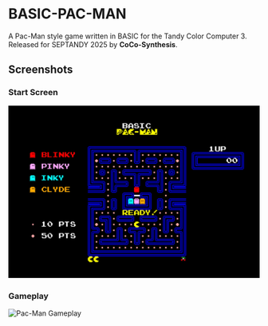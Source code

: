 # BASIC-PAC-MAN

A Pac-Man style game written in BASIC for the Tandy Color Computer 3. Released for SEPTANDY 2025 by **CoCo-Synthesis**.

## Screenshots

### Start Screen
![Pac-Man Start Screen](Ready%20Screenshot.jpg)

### Gameplay
![Pac-Man Gameplay](gameplay.png)
